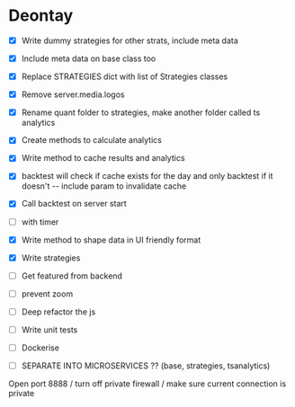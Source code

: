  # Deontay

 - [x] Write dummy strategies for other strats, include meta data
 - [x] Include meta data on base class too 
 - [x] Replace STRATEGIES dict with list of Strategies classes
 - [x] Remove server.media.logos
 - [x] Rename quant folder to strategies, make another folder called ts analytics
 - [x] Create methods to calculate analytics
 - [x] Write method to cache results and analytics
 - [x]    backtest will check if cache exists for the day and only backtest if it doesn't -- include param to invalidate cache
 - [x] Call backtest on server start 
 - [ ] with timer
 - [x] Write method to shape data in UI friendly format
 - [x] Write strategies
 - [ ] Get featured from backend
 - [ ] prevent zoom
 - [ ] Deep refactor the js
 - [ ] Write unit tests
 - [ ] Dockerise
 - [ ] SEPARATE INTO MICROSERVICES ?? (base, strategies, tsanalytics)


Open port 8888 / turn off private firewall / make sure current connection is private